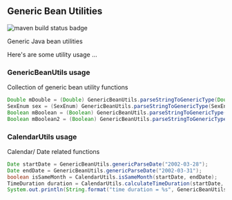 ## Generic Bean Utilities

![maven build status badge](https://github.com/avatar21/generic-bean-utils/actions/workflows/maven.yml/badge.svg)

Generic Java bean utilities

Here's are some utility usage ...

### GenericBeanUtils usage

Collection of generic bean utility functions

```java
Double mDouble = (Double) GenericBeanUtils.parseStringToGenericType(Double.class, "1.2");
SexEnum sex = (SexEnum) GenericBeanUtils.parseStringToGenericType(SexEnum.class, "MALE");
Boolean mBoolean = (Boolean) GenericBeanUtils.parseStringToGenericType(Boolean.class, "0");
Boolean mBoolean2 = (Boolean) GenericBeanUtils.parseStringToGenericType(Boolean.class, "true");
```

### CalendarUtils usage

Calendar/ Date related functions

```java
Date startDate = GenericBeanUtils.genericParseDate("2002-03-28");
Date endDate = GenericBeanUtils.genericParseDate("2002-03-31");
boolean isSameMonth = CalendarUtils.isSameMonth(startDate, endDate);
TimeDuration duration = CalendarUtils.calculateTimeDuration(startDate, endDate);
System.out.println(String.format("time duration = %s", GenericBeanUtils.toJson(duration)));
```
